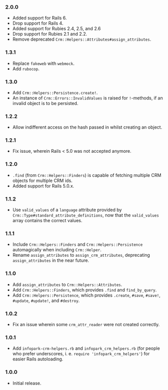 ### 2.0.0

- Added support for Rails 6.
- Drop support for Rails 4.
- Added support for Rubies 2.4, 2.5, and 2.6
- Drop support for Rubies 2.1 and 2.2.
- Remove deprecated `Crm::Helpers::Attributes#assign_attributes`.

### 1.3.1

- Replace `fakeweb` with `webmock`.
- Add `rubocop`.

### 1.3.0

- Add `Crm::Helpers::Persistence.create!`.
- An instance of `Crm::Errors::InvalidValues` is raised for `!`-methods, if an invalid object is to be persisted.  

### 1.2.2

- Allow indifferent access on the hash passed in whilst creating an object.

### 1.2.1

- Fix issue, wherein Rails < 5.0 was not accepted anymore.

### 1.2.0

- `.find` (from `Crm::Helpers::Finders`) is capable of fetching multiple CRM objects for multiple CRM ids.
- Added support for Rails 5.0.x.

### 1.1.2

- Use `valid_values` of a `language` attribute provided by `Crm::Type#standard_attribute_definitions`, now that the `valid_values` array contains the correct values.

### 1.1.1

- Include `Crm::Helpers::Finders` and `Crm::Helpers::Persistence` automagically when including `Crm::Helper`.
- Rename `assign_attributes` to `assign_crm_attributes`, deprecating `assign_attributes` in the near future.

### 1.1.0

- Add `assign_attributes` to `Crm::Helpers::Attributes`.
- Add `Crm::Helpers::Finders`, which provides `.find` and `find_by_query`.
- Add `Crm::Helpers::Persistence`, which provides `.create`, `#save`, `#save!`, `#update`, `#update!`, and `#destroy`.

### 1.0.2

- Fix an issue wherein some `crm_attr_reader` were not created correctly.

### 1.0.1

- Add `infopark-crm-helpers.rb` and `infopark_crm_helpers.rb` (for people who prefer underscores, i. e. `require 'infopark_crm_helpers'`) for easier Rails autoloading.

### 1.0.0

- Initial release.
